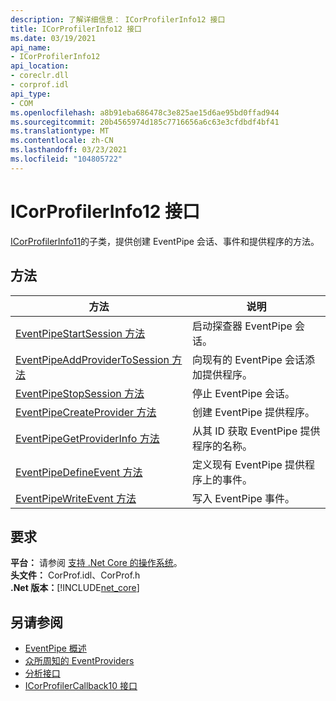 ```yaml
---
description: 了解详细信息： ICorProfilerInfo12 接口
title: ICorProfilerInfo12 接口
ms.date: 03/19/2021
api_name:
- ICorProfilerInfo12
api_location:
- coreclr.dll
- corprof.idl
api_type:
- COM
ms.openlocfilehash: a8b91eba686478c3e825ae15d6ae95bd0ffad944
ms.sourcegitcommit: 20b4565974d185c7716656a6c63e3cfdbdf4bf41
ms.translationtype: MT
ms.contentlocale: zh-CN
ms.lasthandoff: 03/23/2021
ms.locfileid: "104805722"
---
```

# <a name="icorprofilerinfo12-interface"></a>ICorProfilerInfo12 接口

 [ICorProfilerInfo11](icorprofilerinfo11-interface.md)的子类，提供创建 EventPipe 会话、事件和提供程序的方法。
  
## <a name="methods"></a>方法  
  
|方法|说明|  
|------------|-----------------|  
|[EventPipeStartSession 方法](icorprofilerinfo12-eventpipestartsession-method.md)|启动探查器 EventPipe 会话。|
|[EventPipeAddProviderToSession 方法](icorprofilerinfo12-eventpipeaddprovidertosession-method.md)|向现有的 EventPipe 会话添加提供程序。|
|[EventPipeStopSession 方法](icorprofilerinfo12-eventpipestopsession-method.md)|停止 EventPipe 会话。|
|[EventPipeCreateProvider 方法](icorprofilerinfo12-eventpipecreateprovider-method.md)|创建 EventPipe 提供程序。|  
|[EventPipeGetProviderInfo 方法](icorprofilerinfo12-eventpipegetproviderinfo-method.md)|从其 ID 获取 EventPipe 提供程序的名称。|
|[EventPipeDefineEvent 方法](icorprofilerinfo12-eventpipedefineevent-method.md)|定义现有 EventPipe 提供程序上的事件。|  
|[EventPipeWriteEvent 方法](icorprofilerinfo12-eventpipewriteevent-method.md)|写入 EventPipe 事件。|
  
## <a name="requirements"></a>要求  

**平台：** 请参阅 [支持 .Net Core 的操作系统](../../../core/install/windows.md?pivots=os-windows)。  
**头文件：** CorProf.idl、CorProf.h  
**.Net 版本：**[!INCLUDE[net_core](../../../../includes/net-core-50-md.md)]  

## <a name="see-also"></a>另请参阅

- [EventPipe 概述](../../../core/diagnostics/eventpipe.md)
- [众所周知的 EventProviders](../../../core/diagnostics/well-known-event-providers.md)
- [分析接口](profiling-interfaces.md)
- [ICorProfilerCallback10 接口](icorprofilercallback10-interface.md)
